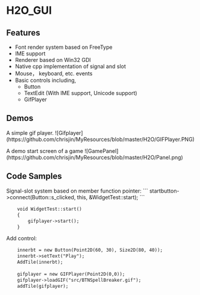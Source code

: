 H2O_GUI
============
Features
----------------
* Font render system based on FreeType
* IME support
* Renderer based on Win32 GDI
* Native cpp implementation of signal and slot
* Mouse， keyboard, etc. events 
* Basic controls including,
	* Button
	* TextEdit (With IME support, Unicode support)
	* GifPlayer

Demos
-----------------
<p>
	A simple gif player.
![Gifplayer](https://github.com/chrisjin/MyResources/blob/master/H2O/GIFPlayer.PNG)
<p>
	A demo start screen of a game
![GamePanel](https://github.com/chrisjin/MyResources/blob/master/H2O/Panel.png)


Code Samples
-------------------
<p>
	Signal-slot system based on member function pointer:
```
	startbutton->connect(Button::s_clicked, this, &WidgetTest::start);
```

```
	void WidgetTest::start()
	{
		gifplayer->start();
	}
```

<p>
	Add control:

```
	innerbt = new Button(Point2D(60, 30), Size2D(80, 40));
	innerbt->setText("Play");
	AddTile(innerbt);

	gifplayer = new GIFPlayer(Point2D(0,0));
	gifplayer->loadGIF("src/BTNSpellBreaker.gif");
	addTile(gifplayer);
```

